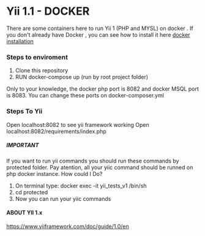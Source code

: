 # Yii 1.1 - DOCKER

There are some containers here to run Yii 1 (PHP and MYSL) on docker .
If you don't already have Docker , you can see how to install it here [docker installation](https://docs.docker.com/get-started/ "docker installation")

### Steps to enviroment
1. Clone this repository 
1. RUN docker-compose up (run by root project folder)

Only to your knowledge, the docker php port is 8082 and docker MSQL port is 8083. You can change these ports on docker-composer.yml


### Steps To Yii
Open localhost:8082 to see yii framework working
Open localhost:8082/requirements/index.php
##### IMPORTANT
If you want to run yii commands you should run these commands by protected folder.
Pay atention, all your yiic command should be runned on php docker instance. How could I Do?
1. On terminal type: docker exec -it yii_tests_v1 /bin/sh
2. cd protected
3. Now you can run your yiic commands

#### ABOUT YII 1.x
https://www.yiiframework.com/doc/guide/1.0/en
